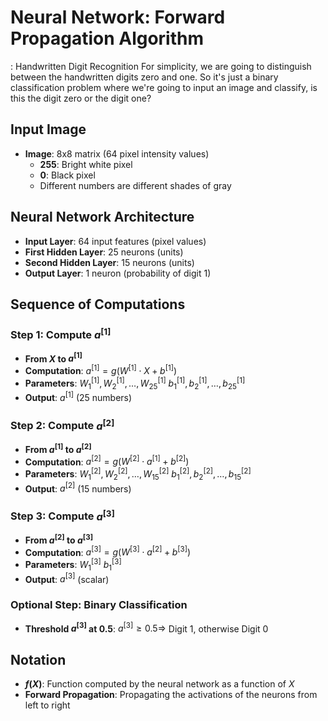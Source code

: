 # Neural Network: Forward Propagation Algorithm

: Handwritten Digit Recognition
For simplicity, we are going to distinguish between the handwritten digits zero and one. So it's just a binary classification problem where we're going to input an image and classify, is this the digit zero or the digit one?

## Input Image
- **Image**: 8x8 matrix (64 pixel intensity values)
  - **255**: Bright white pixel
  - **0**: Black pixel
  - Different numbers are different shades of gray

## Neural Network Architecture
- **Input Layer**: 64 input features (pixel values)
- **First Hidden Layer**: 25 neurons (units)
- **Second Hidden Layer**: 15 neurons (units)
- **Output Layer**: 1 neuron (probability of digit 1)

## Sequence of Computations
### Step 1: Compute $a^{[1]}$
- **From $X$ to $a^{[1]}$**
- **Computation**: $a^{[1]} = g(W^{[1]} \cdot X + b^{[1]})$
- **Parameters**: $W_1^{[1]}, W_2^{[1]}, \ldots, W_{25}^{[1]}$ $b_1^{[1]}, b_2^{[1]}, \ldots, b_{25}^{[1]}$
- **Output**: $a^{[1]}$ (25 numbers)

### Step 2: Compute $a^{[2]}$
- **From $a^{[1]}$ to $a^{[2]}$**
- **Computation**: $a^{[2]} = g(W^{[2]} \cdot a^{[1]} + b^{[2]})$
- **Parameters**: $W_1^{[2]}, W_2^{[2]}, \ldots, W_{15}^{[2]}$ $b_1^{[2]}, b_2^{[2]}, \ldots, b_{15}^{[2]}$
- **Output**: $a^{[2]}$ (15 numbers)

### Step 3: Compute $a^{[3]}$
- **From $a^{[2]}$ to $a^{[3]}$**
- **Computation**: $a^{[3]} = g(W^{[3]} \cdot a^{[2]} + b^{[3]})$
- **Parameters**: $W_1^{[3]}$ $b_1^{[3]}$
- **Output**: $a^{[3]}$ (scalar)

### Optional Step: Binary Classification
- **Threshold $a^{[3]}$ at 0.5**: $a^{[3]} \geq 0.5 \Rightarrow$ Digit 1, otherwise Digit 0

## Notation
- **$f(X)$**: Function computed by the neural network as a function of $X$
- **Forward Propagation**: Propagating the activations of the neurons from left to right
